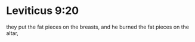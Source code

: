 # Leviticus 9:20

they put the fat pieces on the breasts, and he burned the fat pieces on the altar,
